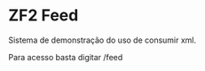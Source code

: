 ZF2 Feed
==============
Sistema de demonstração do uso de consumir xml.

Para acesso basta digitar /feed